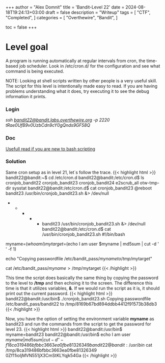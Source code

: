 +++
author = "Alex Domnit"
title = 'Bandit-Level 22'
date = 2024-08-18T19:24:13+03:00
draft = false
description = "Writeup"
tags = [
    "CTF",
    "Completed",
]
categories = [
    "Overthewire",
    "Bandit",
]

toc = false
+++

# Level goal
A program is running automatically at regular intervals from cron, the time-based job scheduler. Look in /etc/cron.d/ for the configuration and see what command is being executed.

NOTE: Looking at shell scripts written by other people is a very useful skill. The script for this level is intentionally made easy to read. If you are having problems understanding what it does, try executing it to see the debug information it prints.

### Login
*ssh bandit22@bandit.labs.overthewire.org -p 2220*\
*tRae0UfB9v0UzbCdn9cY0gQnds9GF58Q*

### Doc
[Usefull read if you are new to bash scripting](https://www.geeksforgeeks.org/bash-scripting-introduction-to-bash-and-bash-scripting/)

### Solution
Same cron setup as in level 21, let`s follow the trace.
{{< highlight html >}}
bandit22@bandit:~$ cd /etc/cron.d
bandit22@bandit:/etc/cron.d$ ls
cronjob_bandit22  cronjob_bandit23  cronjob_bandit24  e2scrub_all  otw-tmp-dir	sysstat
bandit22@bandit:/etc/cron.d$ cat cronjob_bandit23
@reboot bandit23 /usr/bin/cronjob_bandit23.sh  &> /dev/null
* * * * * bandit23 /usr/bin/cronjob_bandit23.sh  &> /dev/null
bandit22@bandit:/etc/cron.d$ cat /usr/bin/cronjob_bandit23.sh
#!/bin/bash

myname=$(whoami)
mytarget=$(echo I am user $myname | md5sum | cut -d ' ' -f 1)

echo "Copying passwordfile /etc/bandit_pass/$myname to /tmp/$mytarget"

cat /etc/bandit_pass/$myname > /tmp/$mytarget
{{< /highlight >}}

This time the script does basically the same thing by copying the password to the level to **/tmp** and then echoing it to the screen. The difference this time is that it utilizes variables, **&**. If we would run the script as it is, it should print out the current password.
{{< highlight html >}}
bandit22@bandit:/usr/bin$ ./cronjob_bandit23.sh
Copying passwordfile /etc/bandit_pass/bandit22 to /tmp/8169b67bd894ddbb4412f91573b38db3
{{< /highlight >}}

Now, you have the option of setting the environment variable **myname** as bandit23 and run the commands from the script to get the password for level 23.
{{< highlight html >}}
bandit22@bandit:/usr/bin$ myname=bandit23
bandit22@bandit:/usr/bin$ echo I am user $myname | md5sum | cut -d ' ' -f 1
8ca319486bfbbc3663ea0fbe81326349
bandit22@bandit:/usr/bin$ cat /tmp/8ca319486bfbbc3663ea0fbe81326349
0Zf11ioIjMVN551jX3CmStKLYqjk54Ga
{{< /highlight >}}